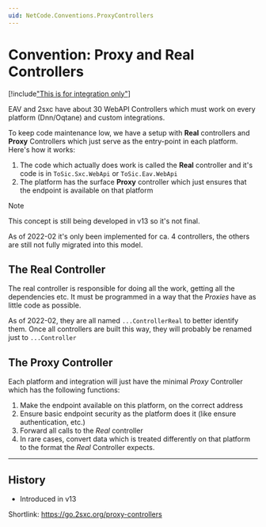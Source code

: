 ```yaml
---
uid: NetCode.Conventions.ProxyControllers
---
```


# Convention: Proxy and Real Controllers

[!include["This is for integration only"](../_include-for-integration.md)]

EAV and 2sxc have about 30 WebAPI Controllers which must work on every platform (Dnn/Oqtane) and custom integrations. 

To keep code maintenance low, we have a setup with **Real** controllers and **Proxy** Controllers which just serve as the entry-point in each platform. 
Here's how it works:

1. The code which actually does work is called the **Real** controller and it's code is in `ToSic.Sxc.WebApi` or `ToSic.Eav.WebApi`
1. The platform has the surface **Proxy** controller which just ensures that the endpoint is available on that platform

> [!NOTE]
> This concept is still being developed in v13 so it's not final. 
> 
> As of 2022-02 it's only been implemented for ca. 4 controllers, the others are still not fully migrated into this model. 

## The Real Controller

The real controller is responsible for doing all the work, getting all the dependencies etc. 
It must be programmed in a way that the _Proxies_ have as little code as possible.

As of 2022-02, they are all named `...ControllerReal` to better identify them. 
Once all controllers are built this way, they will probably be renamed just to `...Controller`

## The Proxy Controller

Each platform and integration will just have the minimal _Proxy_ Controller which has the following functions:

1. Make the endpoint available on this platform, on the correct address
1. Ensure basic endpoint security as the platform does it (like ensure authentication, etc.)
1. Forward all calls to the _Real_ controller
1. In rare cases, convert data which is treated differently on that platform to the format the _Real_ Controller expects.

---

## History

* Introduced in v13

Shortlink: https://go.2sxc.org/proxy-controllers